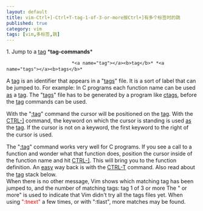 ```yaml
---
layout: default
title: vim-Ctrl+]-Ctrl+T-tag-1-of-3-or-more按Ctrl+]有多个标签时的跳
published: true
category: vim
tags: [vim,多标签,跳]
---
```

<div id="detail" class="detail" style="line-height: 1.3;"><p>1. Jump to a <a href="http://vimdoc.sourceforge.net/htmldoc/tagsrch.html#tag" target="_blank">tag</a>					*<a name="tag-commands"></a><b>tag-commands</b>*


							*<a name="tag"></a><b>tag</b>* *<a name="tags"></a><b>tags</b>*
A <a href="http://vimdoc.sourceforge.net/htmldoc/tagsrch.html#tag" target="_blank">tag</a> is an identifier that appears in a "<a href="http://vimdoc.sourceforge.net/htmldoc/tagsrch.html#tags" target="_blank">tags</a>" file.  It is a sort of label
that can be jumped to.  For example: In C programs each function name can be
used <a href="http://vimdoc.sourceforge.net/htmldoc/motion.html#as" target="_blank">as</a> a <a href="http://vimdoc.sourceforge.net/htmldoc/tagsrch.html#tag" target="_blank">tag</a>.  The "<a href="http://vimdoc.sourceforge.net/htmldoc/tagsrch.html#tags" target="_blank">tags</a>" file has to be generated by a program like <a href="http://vimdoc.sourceforge.net/htmldoc/tagsrch.html#ctags" target="_blank">ctags</a>,
before the <a href="http://vimdoc.sourceforge.net/htmldoc/tagsrch.html#tag" target="_blank">tag</a> commands can be used.

With the "<a href="http://vimdoc.sourceforge.net/htmldoc/tagsrch.html#:tag" target="_blank">:tag</a>" command the cursor will be positioned on the <a href="http://vimdoc.sourceforge.net/htmldoc/tagsrch.html#tag" target="_blank">tag</a>.  With the
<a href="http://vimdoc.sourceforge.net/htmldoc/tagsrch.html#CTRL-]" target="_blank">CTRL-]</a> command, the keyword on which the cursor is standing is used <a href="http://vimdoc.sourceforge.net/htmldoc/motion.html#as" target="_blank">as</a> the
<a href="http://vimdoc.sourceforge.net/htmldoc/tagsrch.html#tag" target="_blank">tag</a>.  If the cursor is not on a keyword, the first keyword to the right of the
cursor is used.

The "<a href="http://vimdoc.sourceforge.net/htmldoc/tagsrch.html#:tag" target="_blank">:tag</a>" command works very well for C programs.  If you see a call to a
function and wonder what that function does, position the cursor inside of the
function name and hit <a href="http://vimdoc.sourceforge.net/htmldoc/tagsrch.html#CTRL-]" target="_blank">CTRL-]</a>.  This will bring you to the function definition.
An <a href="http://vimdoc.sourceforge.net/htmldoc/starting.html#easy" target="_blank">easy</a> way back is with the <a href="http://vimdoc.sourceforge.net/htmldoc/tagsrch.html#CTRL-T" target="_blank">CTRL-T</a> command.  Also read about the <a href="http://vimdoc.sourceforge.net/htmldoc/tagsrch.html#tag" target="_blank">tag</a> stack
below.
<br>When there is no other message, Vim shows which matching tag has been jumped
to, and the number of matching tags:
	tag 1 of 3 or more
The " or more" is used to indicate that Vim didn't try all the tags files yet.
When using <font color="#f00000">":tnext"</font> a few times, or with ":tlast", more matches may be found.</p></div>
